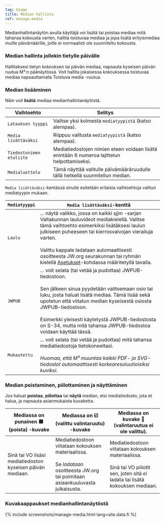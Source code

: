 ```yaml
---
tag: Usage
title: Median hallinta
ref: manage-media
---
```


Medianhallintanäytön avulla käyttäjä voi lisätä tai poistaa mediaa mitä tahansa kokousta varten, hallita toistuvaa mediaa ja jopa lisätä erityismediaa muille päivämäärille, joille ei normaalisti ole suunniteltu kokousta.

### Median hallinta jollekin tietylle päivälle

Hallitaksesi tietyn kokouksen tai päivän mediaa, napsauta kyseisen päivän ruutua M³:n päänäytössä. Voit hallita jokaisessa kokouksessa toistuvaa mediaa napsauttamalla Toistuva media -ruutua.

### Median lisääminen

Näin voit **lisätä** mediaa medianhallintanäytöstä.

| Vaihtoehto           | Selitys                                         |
| ---------------- | --------------------------------------------------- |
| `Latauksen tyyppi` | Valitse yksi kolmesta `mediatyypistä` (katso alempaa). |
| `Media lisättäväksi`   | Riippuu valitusta `mediatyypistä` (katso alempaa).      |
| `Tiedostonimen etuliite` | Mediatiedostojen nimien eteen voidaan lisätä enintään 6 numeroa lajittelun helpottamiseksi. |
| `Medialuettelo` | Tämä näyttää valitulle päivämääräruudulle tällä hetkellä suunnitellun median. |

`Media lisättäväksi`-kentässä sinulle esitetään erilaisia vaihtoehtoja valitun mediatyypin mukaan.

| `Mediatyyppi` | `Media lisättäväksi`-kenttä |
| ------------ | ------------------------ |
| `Laulu` | ... näytä valikko, jossa on kaikki _sjjm_ -sarjan Valtakunnan lauluvideot mediakielellä. Valitse tämä vaihtoehto esimerkiksi lisätäksesi laulun julkiseen puheeseen tai kierrosvalvojan vierailuja varten. <br><br> Valittu kappale ladataan automaattisesti osoitteesta JW.org seurakunnan tai ryhmän kielellä [Asetukset]({{page.lang}}/#configuration)-kohdassa määritetyllä tavalla. |
| `JWPUB` | ... voit selata (tai vetää ja pudottaa) JWPUB-tiedostoon. <br><br> Sen jälkeen sinua pyydetään valitsemaan osio tai luku, josta haluat lisätä mediaa. Tämä lisää sekä upotetun että viitatun median kyseisestä osiosta JWPUB-tiedostoon. <br><br> Esimerkki yleisesti käytetystä JWPUB-tiedostosta on S-34, mutta mitä tahansa JWPUB-tiedostoa voidaan käyttää tässä. |
| `Mukautettu` | ... voit selata (tai vetää ja pudottaa) mitä tahansa mediatiedostoja tietokoneeltasi. <br><br> _Huomaa, että M³ muuntaa kaikki PDF- ja SVG-tiedostot automaattisesti korkearesoluutioisiksi kuviksi._ |

### Median poistaminen, piilottaminen ja näyttäminen

Jos haluat **poistaa**, **piilottaa** tai **näytä** median, etsi mediatiedosto, jota et halua, ja napsauta asianmukaista kuvaketta.

| Mediassa on punainen 🟥 (poista) -kuvake | Mediassa on ☑️ (valittu valintaruutu) -kuvake | Mediassa on kuvake 🔲 (valintaruutua ei ole valittu). |
| ---------------------- | --------------------------- | ------------------------------ |
| Sinä tai VO lisäsi mediatiedoston kyseisen päivän mediaan. | Mediatiedostoon viitataan kokouksen materiaalissa. <br><br> Se _ladataan_ osoitteesta JW.org tai poimitaan asiaankuuluvasta julkaisusta. | Mediatiedostoon viitataan kokouksen materiaalissa. <br><br> Sinä tai VO piilotit sen, joten sitä _ei_ ladata tai lisätä kokouksen mediaan. |

### Kuvakaappaukset medianhallintanäytöstä

{% include screenshots/manage-media.html lang=site.data.fi %}
